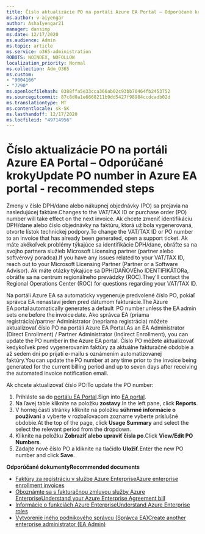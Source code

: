 ```yaml
---
title: Číslo aktualizácie PO na portáli Azure EA Portal – Odporúčané kroky
ms.author: v-aiyengar
author: AshaIyengar21
manager: dansimp
ms.date: 12/17/2020
ms.audience: Admin
ms.topic: article
ms.service: o365-administration
ROBOTS: NOINDEX, NOFOLLOW
localization_priority: Normal
ms.collection: Adm_O365
ms.custom:
- "9004166"
- "7290"
ms.openlocfilehash: 0388ffa5e33cca366ab02c93bb70464fb2453752
ms.sourcegitcommit: 87c8d0a1e6668211b9dd5427f98984ccdcadb02d
ms.translationtype: MT
ms.contentlocale: sk-SK
ms.lasthandoff: 12/17/2020
ms.locfileid: "49714956"
---
```

# <a name="update-po-number-in-azure-ea-portal---recommended-steps"></a><span data-ttu-id="51f31-102">Číslo aktualizácie PO na portáli Azure EA Portal – Odporúčané kroky</span><span class="sxs-lookup"><span data-stu-id="51f31-102">Update PO number in Azure EA portal - recommended steps</span></span>

<span data-ttu-id="51f31-103">Zmeny v čísle DPH/dane alebo nákupnej objednávky (PO) sa prejavia na nasledujúcej faktúre.</span><span class="sxs-lookup"><span data-stu-id="51f31-103">Changes to the VAT/TAX ID or purchase order (PO) number will take effect on the next invoice.</span></span> <span data-ttu-id="51f31-104">Ak chcete zmeniť identifikáciu DPH/dane alebo číslo objednávky na faktúru, ktorá už bola vygenerovaná, otvorte lístok technickej podpory.</span><span class="sxs-lookup"><span data-stu-id="51f31-104">To change the VAT/TAX ID or PO number to an invoice that has already been generated, open a support ticket.</span></span> <span data-ttu-id="51f31-105">Ak máte akékoľvek problémy týkajúce sa identifikácie DPH/dane, obráťte sa na svojho partnera služieb Microsoft Licensing partner (partner alebo softvérový poradca).</span><span class="sxs-lookup"><span data-stu-id="51f31-105">If you have any issues related to your VAT/TAX ID, reach out to your Microsoft Licensing Partner (Partner or a Software Advisor).</span></span> <span data-ttu-id="51f31-106">Ak máte otázky týkajúce sa DPH/DAŇOVÉho IDENTIFIKÁTORa, obráťte sa na centrum regionálneho prevádzky (ROC).</span><span class="sxs-lookup"><span data-stu-id="51f31-106">They'll contact the Regional Operations Center (ROC) for questions regarding your VAT/TAX ID.</span></span> 

<span data-ttu-id="51f31-107">Na portáli Azure EA sa automaticky vygeneruje predvolené číslo PO, pokiaľ správca EA nenastaví jeden pred dátumom fakturácie.</span><span class="sxs-lookup"><span data-stu-id="51f31-107">The Azure EA portal automatically generates a default  PO number unless the EA admin sets one before the invoice date.</span></span> <span data-ttu-id="51f31-108">Ako správca EA (priama registrácia)/partner Administrator (nepriama registrácia) môžete aktualizovať číslo PO na portáli Azure EA Portal.</span><span class="sxs-lookup"><span data-stu-id="51f31-108">As an EA Administrator (Direct Enrollment) / Partner Administrator (Indirect Enrollment), you can update the PO number in the Azure EA portal.</span></span> <span data-ttu-id="51f31-109">Číslo PO môžete aktualizovať kedykoľvek pred vygenerovaním faktúry za aktuálne fakturačné obdobie a až sedem dní po prijatí e-mailu s oznámením automatizovanej faktúry.</span><span class="sxs-lookup"><span data-stu-id="51f31-109">You can update the PO number at any time prior to the invoice being generated for the current billing period and up to seven days after receiving the automated invoice notification email.</span></span>    

<span data-ttu-id="51f31-110">Ak chcete aktualizovať číslo PO:</span><span class="sxs-lookup"><span data-stu-id="51f31-110">To update the PO number:</span></span>

1. <span data-ttu-id="51f31-111">Prihláste sa do [portálu EA Portal](https://ea.azure.com/).</span><span class="sxs-lookup"><span data-stu-id="51f31-111">Sign into [EA portal](https://ea.azure.com/).</span></span>
1. <span data-ttu-id="51f31-112">Na ľavej table kliknite na položku **zostavy**.</span><span class="sxs-lookup"><span data-stu-id="51f31-112">In the left pane, click **Reports**.</span></span>
1. <span data-ttu-id="51f31-113">V hornej časti stránky kliknite na položku **súhrnné informácie o používaní** a vyberte v rozbaľovacom zozname vyberte príslušné obdobie.</span><span class="sxs-lookup"><span data-stu-id="51f31-113">At the top of the page, click **Usage Summary** and select the select the relevant period from the dropdown.</span></span>
1. <span data-ttu-id="51f31-114">Kliknite na položku **Zobraziť alebo upraviť čísla po**.</span><span class="sxs-lookup"><span data-stu-id="51f31-114">Click **View/Edit PO Numbers**.</span></span>
1. <span data-ttu-id="51f31-115">Zadajte nové číslo PO a kliknite na tlačidlo **Uložiť**.</span><span class="sxs-lookup"><span data-stu-id="51f31-115">Enter the new PO number and click **Save**.</span></span>

<span data-ttu-id="51f31-116">**Odporúčané dokumenty**</span><span class="sxs-lookup"><span data-stu-id="51f31-116">**Recommended documents**</span></span> 

- [<span data-ttu-id="51f31-117">Faktúry za registráciu v službe Azure Enterprise</span><span class="sxs-lookup"><span data-stu-id="51f31-117">Azure enterprise enrollment invoices</span></span>](https://docs.microsoft.com/azure/billing/billing-ea-portal-enrollment-invoices) 
- [<span data-ttu-id="51f31-118">Oboznámte sa s fakturačnou zmluvou služby Azure Enterprise</span><span class="sxs-lookup"><span data-stu-id="51f31-118">Understand your Azure Enterprise Agreement bill</span></span>](https://docs.microsoft.com/azure/billing/billing-understand-your-bill-ea)  
- [<span data-ttu-id="51f31-119">Informácie o funkciách Azure Enterprise</span><span class="sxs-lookup"><span data-stu-id="51f31-119">Understand Azure Enterprise roles</span></span>](https://docs.microsoft.com/azure/billing/billing-understand-your-bill-ea) 
- [<span data-ttu-id="51f31-120">Vytvorenie iného podnikového správcu (Správca EA)</span><span class="sxs-lookup"><span data-stu-id="51f31-120">Create another enterprise administrator (EA Admin)</span></span>](https://docs.microsoft.com/azure/cost-management-billing/manage/ea-portal-administration#create-another-enterprise-administrator) 
